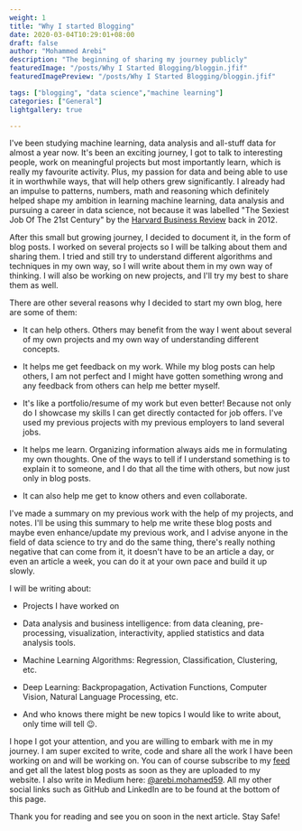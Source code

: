 ```yaml
---
weight: 1
title: "Why I started Blogging"
date: 2020-03-04T10:29:01+08:00
draft: false
author: "Mohammed Arebi"
description: "The beginning of sharing my journey publicly"
featuredImage: "/posts/Why I Started Blogging/bloggin.jfif"
featuredImagePreview: "/posts/Why I Started Blogging/bloggin.jfif"

tags: ["blogging", "data science","machine learning"]
categories: ["General"]
lightgallery: true

---
```

<!--more-->

I've been studying machine learning, data analysis and all-stuff data for almost a year now. It's been an exciting journey, I got to talk to interesting people, work on meaningful projects but most importantly learn, which is really my favourite activity. Plus, my passion for data and being able to use it in worthwhile ways, that will help others grew significantly. I already had an impulse to patterns, numbers, math and reasoning which definitely helped shape my ambition in learning machine learning, data analysis and pursuing a career in data science, not because it was labelled "The Sexiest Job Of The 21st Century" by the [Harvard Business Review](https://hbr.org/2012/10/data-scientist-the-sexiest-job-of-the-21st-century) back in 2012.

After this small but growing journey, I decided to document it, in the form of blog posts. I worked on several projects so I will be talking about them and sharing them. I tried and still try to understand different algorithms and techniques in my own way, so I will write about them in my own way of thinking. I will also be working on new projects, and I'll try my best to share them as well.

There are other several reasons why I decided to start my own blog, here are some of them:

- It can help others. Others may benefit from the way I went about several of my own projects and my own way of understanding different concepts.

- It helps me get feedback on my work. While my blog posts can help others, I am not perfect and I might have gotten something wrong and any feedback from others can help me better myself.

- It's like a portfolio/resume of my work but even better! Because not only do I showcase my skills I can get directly contacted for job offers. I've used my previous projects with my previous employers to land several jobs.

- It helps me learn. Organizing information always aids me in formulating my own thoughts. One of the ways to tell if I understand something is to explain it to someone, and I do that all the time with others, but now just only in blog posts.

- It can also help me get to know others and even collaborate.

I've made a summary on my previous work with the help of my projects, and notes. I'll be using this summary to help me write these blog posts and maybe even enhance/update my previous work, and I advise anyone in the field of data science to try and do the same thing, there's really nothing negative that can come from it, it doesn't have to be an article a day, or even an article a week, you can do it at your own pace and build it up slowly.

I will be writing about:

- Projects I have worked on 

- Data analysis and business intelligence: from data cleaning, pre-processing, visualization, interactivity, applied statistics and data analysis tools.

- Machine Learning Algorithms: Regression, Classification, Clustering, etc.

- Deep Learning: Backpropagation, Activation Functions, Computer Vision, Natural Language Processing, etc.

- And who knows there might be new topics I would like to write about, only time will tell 😉.

I hope I got your attention, and you are willing to embark with me in my journey. I am super excited to write, code and share all the work I have been working on and will be working on. You can of course subscribe to my [feed](/sub.html) and get all the latest blog posts as soon as they are uploaded to my website. I also write in Medium here: [@arebi.mohamed59](https://medium.com/@arebi.mohamed59). All my other social links such as GitHub and LinkedIn are to be found at the bottom of this page.

Thank you for reading and see you on soon in the next article. Stay Safe!